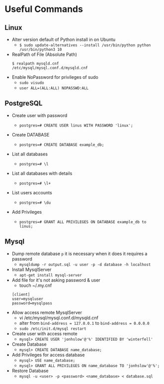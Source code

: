 # Useful Commands

## Linux 

- Alter version default of Python install in on Ubuntu
    * `$ sudo update-alternatives --install /usr/bin/python python /usr/bin/python3 10`
- RealPath of File (Absolute Path)
    ``` 
    $ realpath mysqld.cnf
    /etc/mysql/mysql.conf.d/mysqld.cnf 
    ```
- Enable NoPassword for privileges of sudo
    * `sudo visudo`
    * `user ALL=(ALL:ALL) NOPASSWD:ALL`
## PostgreSQL
- Create user with password
    * `postgres=# CREATE USER linus WITH PASSWORD 'linux';`

- Create DATABASE
    * `postgres=# CREATE DATABASE example_db;`

- List all databases
    * `postgres=# \l`

- List all databases with details
    * `postgres=# \l+`

- List users accounts
    * `postgres=# \du`

- Add Privileges
    * `postgres=# GRANT ALL PRIVILEGES ON DATABASE example_db to linus;`

## Mysql
- Dump remote database `p` it is necessary when it does it requires a password  
    * `mysqldump -r output.sql -u user -p -d database -h localhost`
- Install MysqlServer
    * `apt-get install mysql-server`
- Add file for it's not asking password & user
    * touch ~/.my.cnf
    ```
    [client]
    user=mysqluser
    password=mysqlpass
    ```
- Allow access remote MysqlServer
    * vi /etc/mysql/mysql.conf.d/mysqld.cnf
    * alter from `bind-address = 127.0.0.1` to `bind-address = 0.0.0.0`
    * `sudo /etc/init.d/mysql restart`
- Create user with access remote
    * `mysql> CREATE USER 'jonhslow'@'%' IDENTIFIED BY 'winterfell' `
- Create Database
    * `mysql> CREATE DATABASE name_database; `
- Add Privileges for access database
    * `mysql> USE name_database;`
    * `mysql> GRANT ALL PRIVILEGES ON name_database TO 'jonhslow'@'%';`
- Restore Database
    * `mysql -u <user> -p <password> <name_database> < database.sql`